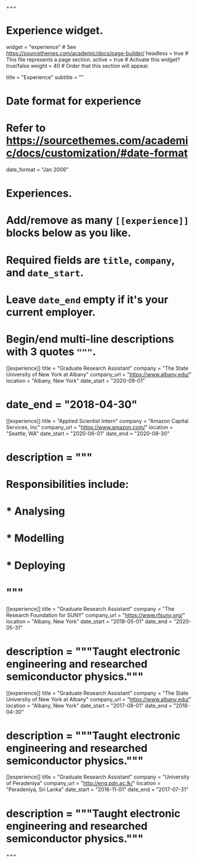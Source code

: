 +++
# Experience widget.
widget = "experience"  # See https://sourcethemes.com/academic/docs/page-builder/
headless = true  # This file represents a page section.
active = true  # Activate this widget? true/false
weight = 40  # Order that this section will appear.

title = "Experience"
subtitle = ""

# Date format for experience
#   Refer to https://sourcethemes.com/academic/docs/customization/#date-format
date_format = "Jan 2006"

# Experiences.
#   Add/remove as many `[[experience]]` blocks below as you like.
#   Required fields are `title`, `company`, and `date_start`.
#   Leave `date_end` empty if it's your current employer.
#   Begin/end multi-line descriptions with 3 quotes `"""`.
[[experience]]
  title = "Graduate Research Assistant"
  company = "The State University of New York at Albany"
  company_url = "https://www.albany.edu/"
  location = "Albany, New York"
  date_start = "2020-09-01"
 # date_end = "2018-04-30"

[[experience]]
  title = "Applied Scientist Intern"
  company = "Amazon Capital Services, Inc"
  company_url = "https://www.amazon.com/"
  location = "Seattle, WA"
  date_start = "2020-06-01"
  date_end = "2020-08-30"
 # description = """
 # Responsibilities include:
 # 
 # * Analysing
 # * Modelling
 # * Deploying
 # """

[[experience]]
  title = "Graduate Research Assistant"
  company = "The Research Foundation for SUNY"
  company_url = "https://www.rfsuny.org/"
  location = "Albany, New York"
  date_start = "2018-05-01"
  date_end = "2020-05-31"
#  description = """Taught electronic engineering and researched semiconductor physics."""

[[experience]]
  title = "Graduate Research Assistant"
  company = "The State University of New York at Albany"
  company_url = "https://www.albany.edu/"
  location = "Albany, New York"
  date_start = "2017-08-01"
  date_end = "2018-04-30"
 # description = """Taught electronic engineering and researched semiconductor physics."""

  
[[experience]]
  title = "Graduate Research Assistant"
  company = "University of Peradeniya"
  company_url = "http://eng.pdn.ac.lk/"
  location = "Peradeniya, Sri Lanka"
  date_start = "2016-11-01"
  date_end = "2017-07-31"
#  description = """Taught electronic engineering and researched semiconductor physics."""

+++
